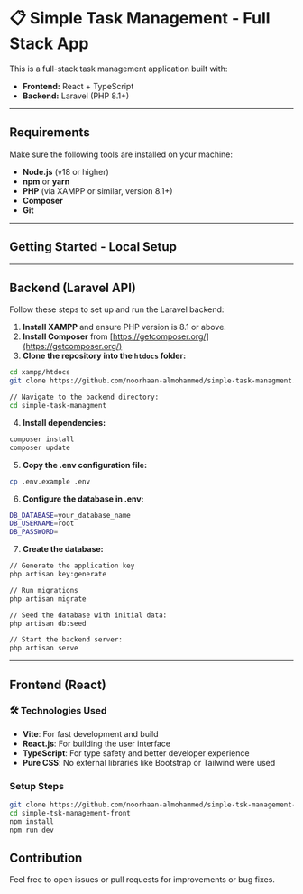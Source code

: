 # 📋 Simple Task Management - Full Stack App

This is a full-stack task management application built with:

- **Frontend:** React + TypeScript
- **Backend:** Laravel (PHP 8.1+)

---

##  Requirements

Make sure the following tools are installed on your machine:

- **Node.js** (v18 or higher)
- **npm** or **yarn**
- **PHP** (via XAMPP or similar, version 8.1+)
- **Composer**
- **Git**

---

## Getting Started - Local Setup

---

## Backend (Laravel API)

Follow these steps to set up and run the Laravel backend:

1. **Install XAMPP** and ensure PHP version is 8.1 or above.
2. **Install Composer** from [https://getcomposer.org/](https://getcomposer.org/)
3. **Clone the repository into the `htdocs` folder:**

```bash
cd xampp/htdocs
git clone https://github.com/noorhaan-almohammed/simple-task-managment.git

// Navigate to the backend directory:
cd simple-task-managment

```
4. **Install dependencies:** 
```bash
composer install
composer update
```

5. **Copy the .env configuration file:**
```bash
cp .env.example .env
```

6. **Configure the database in .env:**
```bash
DB_DATABASE=your_database_name
DB_USERNAME=root
DB_PASSWORD=
```

7. **Create the database:**
```bash
// Generate the application key
php artisan key:generate

// Run migrations
php artisan migrate

// Seed the database with initial data:
php artisan db:seed

// Start the backend server:
php artisan serve

```

---

## Frontend (React)

### 🛠 Technologies Used

- **Vite**: For fast development and build  
- **React.js**: For building the user interface  
- **TypeScript**: For type safety and better developer experience  
- **Pure CSS**: No external libraries like Bootstrap or Tailwind were used  

### Setup Steps

```bash
git clone https://github.com/noorhaan-almohammed/simple-tsk-management-front.git
cd simple-tsk-management-front
npm install
npm run dev
```

## Contribution
Feel free to open issues or pull requests for improvements or bug fixes.
